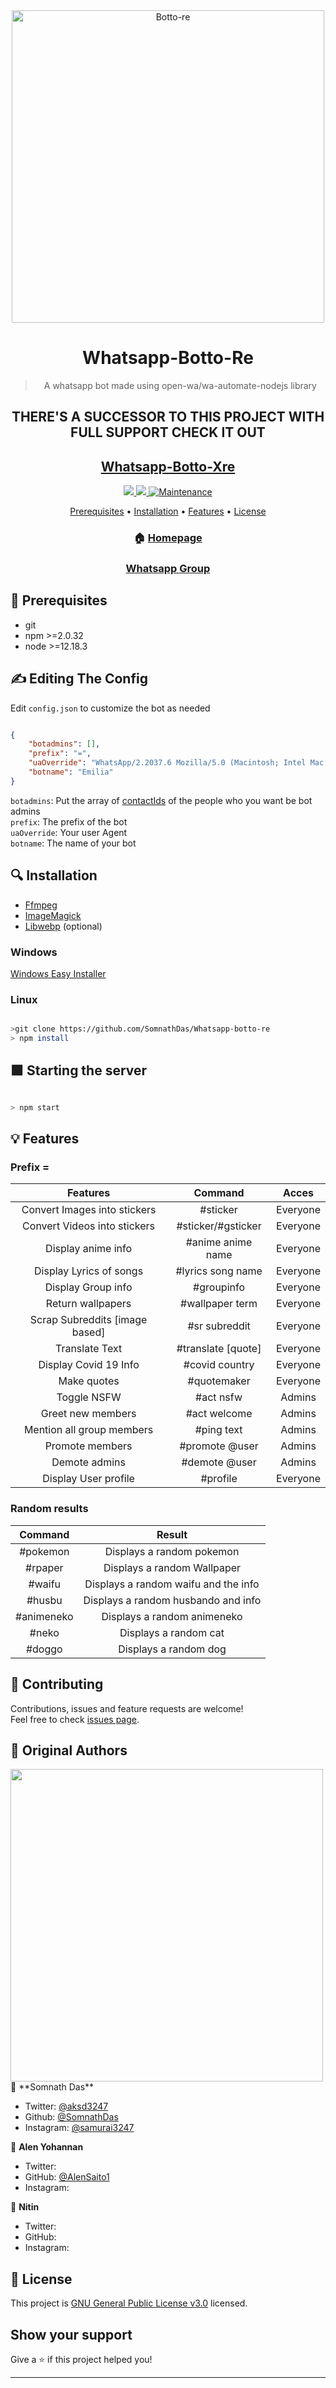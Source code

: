 <div align="center">
<img src="https://github.com/20Techno/Re-X/blob/master/DEB.png" alt="Botto-re" width="500" />

# Whatsapp-Botto-Re

> A whatsapp bot made using open-wa/wa-automate-nodejs library

## THERE'S A SUCCESSOR TO THIS PROJECT WITH FULL SUPPORT CHECK IT OUT
## <a href="https://github.com/SomnathDas/Whatsapp-Botto-Xre"> Whatsapp-Botto-Xre </href>

<p>
  <img src ="https://camo.githubusercontent.com/4d098bb36bf96a8b9ec4821bec5866d86bca15b7/68747470733a2f2f696d672e736869656c64732e696f2f6e706d2f762f406f70656e2d77612f77612d6175746f6d6174652e7376673f636f6c6f723d677265656e" />
  <img src="https://camo.githubusercontent.com/5c22deff6293ca12d3bc1159c6cc3a5cc9579550/68747470733a2f2f696d672e736869656c64732e696f2f6e6f64652f762f406f70656e2d77612f77612d6175746f6d617465" />
  <a href="https://github.com/SomnathDas/Whatsapp-Botto-Re/commit-activity" target="_blank">
    <img alt="Maintenance" src="https://img.shields.io/badge/Maintained%3F-no-red.svg" />
  </a>
</p>

<p align="center">
  <a href="https://github.com/SomnathDas/Whatsapp-botto-re#📝 Prerequisites">Prerequisites</a> •
  <a href="ttps://github.com/SomnathDas/Whatsapp-botto-re#🔍 Installation">Installation</a> •
  <a href=ttps://github.com/SomnathDas/Whatsapp-botto-re#💡 Features>Features</a> •
  <a href="ttps://github.com/SomnathDas/Whatsapp-botto-re#📝 License">License</a>
</p>

### 🏠 [Homepage](https://ewh-dev.herokuapp.com/index.html)
### [Whatsapp Group](https://chat.whatsapp.com/DchcgNLvkluIUe0DMf13QR) 

</div>

## 📝 Prerequisites

- git
- npm >=2.0.32
- node >=12.18.3


## ✍️ Editing The Config

Edit `config.json` to customize the bot as needed
```JSON

{
    "botadmins": [], 
    "prefix": "=",
    "uaOverride": "WhatsApp/2.2037.6 Mozilla/5.0 (Macintosh; Intel Mac OS X 10_15_6) AppleWebKit/537.36 (KHTML, like Gecko) Chrome/85.0.4183.83 Safari/537.36",
    "botname": "Emilia"
}

```

`botadmins`: Put the array of [contactIds](https://docs.openwa.dev/globals.html#contactid) of the people who you want be bot admins <br>
`prefix`: The prefix of the bot <br>
`uaOverride`: Your user Agent<br>
`botname`: The name of your bot<br>

## 🔍 Installation

* [Ffmpeg](https://ffmpeg.org/download.html)
* [ImageMagick](https://imagemagick.org/script/download.php)
* [Libwebp](https://developers.google.com/speed/webp/download) (optional)

### Windows

[Windows Easy Installer](https://github.com/shubham8550)

### Linux

```bash

>git clone https://github.com/SomnathDas/Whatsapp-botto-re
> npm install

```

## 🟩 Starting the server

```bash

> npm start

```


## 💡 Features

### Prefix = #

| Features                      | Command           | Acces   |
|:-----------------------------:|:-----------------:|:--------:|
| Convert Images into stickers  | #sticker          | Everyone |
| Convert Videos into stickers  | #sticker/#gsticker| Everyone |
| Display anime info            | #anime anime name | Everyone |
| Display Lyrics of songs       | #lyrics song name | Everyone |
| Display Group info            | #groupinfo        | Everyone |
| Return wallpapers             | #wallpaper term   | Everyone |
| Scrap Subreddits [image based]| #sr subreddit     | Everyone |
| Translate Text                | #translate [quote]| Everyone |
| Display Covid 19 Info         | #covid country    | Everyone |
| Make quotes                   | #quotemaker       | Everyone | 
| Toggle NSFW                   | #act nsfw         | Admins   |
| Greet new members             | #act welcome      | Admins   |
| Mention all group members     | #ping text        | Admins   |
| Promote members               | #promote @user    | Admins   |
| Demote admins                 | #demote @user     | Admins   |
| Display User profile          | #profile          | Everyone |

### Random results

| Command | Result |
|:-------:|:------:|
|#pokemon | Displays a random pokemon|
|#rpaper  | Displays a random Wallpaper|
|#waifu   | Displays a random waifu and the info |
|#husbu   | Displays a random husbando and info |
|#animeneko | Displays a random animeneko |
|#neko     | Displays a random cat |
|#doggo    | Displays a random dog |


## 🤝 Contributing

Contributions, issues and feature requests are welcome!<br />Feel free to check [issues page](https://github.com/SomnathDas/Whatsapp-Botto-Re/issues). 

## 🔮 Original Authors 
<img src="https://github.com/20Techno/Re-X/blob/master/crop.jpg" width="500" />
👤 **Somnath Das**

* Twitter: [@aksd3247](https://twitter.com/aksd3247)
* Github: [@SomnathDas](https://github.com/SomnathDas)
* Instagram: [@samurai3247](https://www.instagram.com/samurai3247/)

👤 **Alen Yohannan** 
* Twitter: 
* GitHub: [@AlenSaito1](https://github.com/AlenSaito1)
* Instagram:

👤 **Nitin** 
* Twitter: 
* GitHub:
* Instagram: 

## 📝 License

This project is [GNU General Public License v3.0](https://github.com/SomnathDas/Whatsapp-Botto-Re/blob/master/LICENSE) licensed.

## Show your support

Give a ⭐️ if this project helped you!

***
